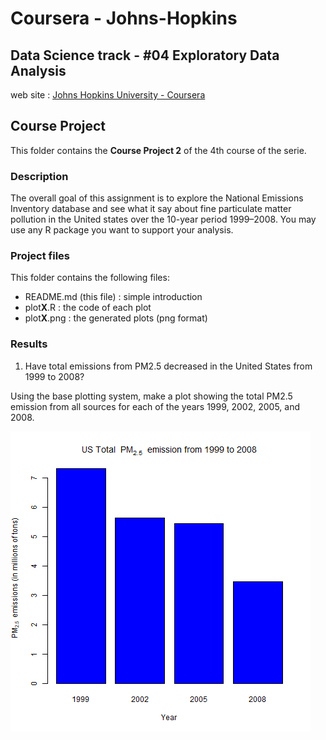 # Coursera - Johns-Hopkins
## Data Science track - #04 Exploratory Data Analysis

web site : [Johns Hopkins University - Coursera](https://www.coursera.org/jhu)

## Course Project

This folder contains the **Course Project 2** of the 4th course of the serie.
<br/>

### Description

The overall goal of this assignment is to explore the National Emissions Inventory database and see what it say about fine particulate matter pollution in the United states over the 10-year period 1999–2008. You may use any R package you want to support your analysis.

### Project files

This folder contains the following files:
- README.md (this file) : simple introduction
- plot**X**.R : the code of each plot
- plot**X**.png : the generated plots (png format)

### Results

1) Have total emissions from PM2.5 decreased in the United States from 1999 to 2008? 

Using the base plotting system, make a plot showing the total PM2.5 emission from all sources for each of the years 1999, 2002, 2005, and 2008.

![plot1.png](plot1.png)
